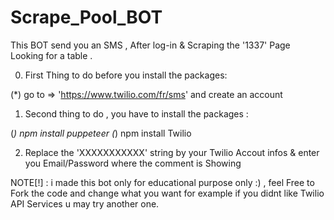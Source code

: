 # Scrape_Pool_BOT

This BOT send you an SMS , After log-in & Scraping the '1337' Page Looking for a table . 

0) First Thing to do before you install the packages:

  (*) go to => 'https://www.twilio.com/fr/sms' and create an account

1) Second thing to do , you have to install the packages :

  (*) npm install puppeteer
  (*) npm install Twilio
  
2) Replace the 'XXXXXXXXXXX' string by your Twilio Accout infos & enter you Email/Password where the comment is Showing 

NOTE[!] : i made this bot only for educational purpose only :) , feel Free to Fork the code and change what you want for example if you didnt like Twilio API Services u may try another one.
